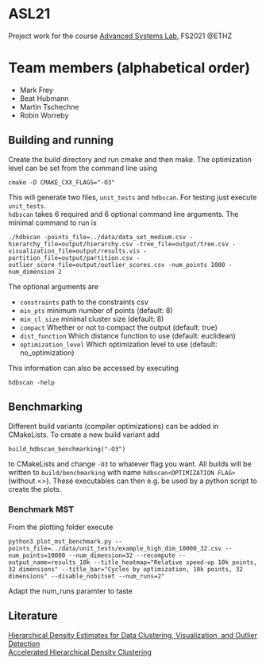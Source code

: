 # ASL21 
Project work for the course [Advanced Systems Lab](http://www.vvz.ethz.ch/Vorlesungsverzeichnis/lerneinheit.view?lang=en&lerneinheitId=151004&semkez=2021S&ansicht=KATALOGDATEN&), FS2021 @ETHZ

# Team members (alphabetical order)
* Mark Frey
* Beat Hubmann
* Martin Tschechne
* Robin Worreby

## Building and running 
Create the build directory and run cmake and then make. The optimization level can be set from the command line using 
```
cmake -D CMAKE_CXX_FLAGS="-O3"
```
This will generate two files, `unit_tests` and `hdbscan`. For testing just execute `unit_tests`.  
`hdbscan` takes 6 required and 6 optional command line arguments. The minimal command to run is 
```
./hdbscan -points_file=../data/data_set_medium.csv -hierarchy_file=output/hierarchy.csv -tree_file=output/tree.csv -visualization_file=output/results.vis -partition_file=output/partition.csv -outlier_score_file=output/outlier_scores.csv -num_points 1000 -num_dimension 2
```
The optional arguments are  
* `constraints` path to the constraints csv 
* `min_pts` minimum number of points (default: 8)
* `min_cl_size` minimal cluster size (default: 8)
* `compact` Whether or not to compact the output (default: true) 
* `dist_function` Which distance function to use (default: euclidean)
* `optimization_level` Which optimization level to use (default: no_optimization)

This information can also be accessed by executing 
```
hdbscan -help
```

## Benchmarking
Different build variants (compiler optimizations) can be added in CMakeLists. To create a new build variant add 
```
build_hdbscan_benchmarking("-O3")
```
to CMakeLists and change `-O3` to whatever flag you want. All builds will be written to `build/benchmarking` with name `hdbscan<OPTIMIZATION FLAG>` (without <>). These executables can then e.g. be used by a python script to create the plots.

### Benchmark MST 
From the plotting folder execute
```
python3 plot_mst_benchmark.py --points_file=../data/unit_tests/example_high_dim_10000_32.csv --num_points=10000 --num_dimension=32 --recompute --output_name=results_10k --title_heatmap="Relative speed-up 10k points, 32 dimensions" --title_bar="Cycles by optimization, 10k points, 32 dimensions" --disable_nobitset --num_runs=2"
```
Adapt the num_runs paramter to taste

## Literature
[Hierarchical Density Estimates for Data Clustering, Visualization, and Outlier Detection](https://dl.acm.org/doi/10.1145/2733381)  
[Accelerated Hierarchical Density Clustering](https://arxiv.org/abs/1705.07321)
